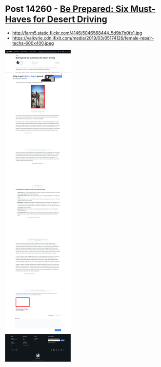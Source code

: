 # Post 14260 - [Be Prepared: Six Must-Haves for Desert Driving](https://www.ifixit.com/News/14260/be-prepared-six-desert-driving-must-haves)

- http://farm5.static.flickr.com/4146/5046568444_5d9b7b0fe1.jpg
- https://valkyrie.cdn.ifixit.com/media/2019/03/05174126/female-repair-techs-600x400.jpeg

![screencap](screenshots/189e0bd9-0f86-4e0b-ab88-97870d0d32ea.png)
